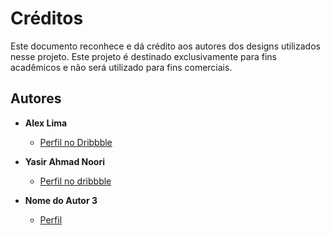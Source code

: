 # Créditos

Este documento reconhece e dá crédito aos autores dos designs utilizados nesse projeto. Este projeto é destinado exclusivamente para fins acadêmicos e não será utilizado para fins comerciais.

## Autores

- **Alex Lima**

  - [Perfil no Dribbble](https://dribbble.com/shots/20163537-Tela-de-login-criado-no-Figma?utm_source=Clipboard_Shot&utm_campaign=alexlimadsgn&utm_content=Tela%20de%20login%20criado%20no%20Figma!&utm_medium=Social_Share&utm_source=Clipboard_Shot&utm_campaign=alexlimadsgn&utm_content=Tela%20de%20login%20criado%20no%20Figma!&utm_medium=Social_Share)

- **Yasir Ahmad Noori**

  - [Perfil no dribbble](https://dribbble.com/shots/25535554-Sign-in-Sign-up?utm_source=Clipboard_Shot&utm_campaign=SARKAR07&utm_content=Sign%20in%20%3A%20Sign%20up&utm_medium=Social_Share&utm_source=Clipboard_Shot&utm_campaign=SARKAR07&utm_content=Sign%20in%20%3A%20Sign%20up&utm_medium=Social_Share)

- **Nome do Autor 3**
  - [Perfil ](URL_DO_PERFIL)
